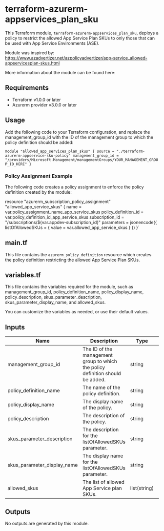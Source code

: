 terraform-azurerm-appservices_plan_sku
=============================================

This Terraform module, `terraform-azurerm-appservices_plan_sku`, deploys a policy to restrict the allowed App Service Plan SKUs to only those that can be used with App Service Environments (ASE).

Module was inspired by: https://www.azadvertizer.net/azpolicyadvertizer/app-service_allowed-appservicesplan-skus.html

More information about the module can be found here: 

Requirements
------------

-   Terraform v1.0.0 or later
-   Azurerm provider v3.0.0 or later

Usage
-----

Add the following code to your Terraform configuration, and replace the management_group_id with the ID of the management group to which the policy definition should be added:

`module "allowed_app_services_plan_skus" {
  source = "./terraform-azurerm-appservice-sku-policy"
  management_group_id = "/providers/Microsoft.Management/managementGroups/YOUR_MANAGEMENT_GROUP_ID_HERE"
}`

### Policy Assignment Example

The following code creates a policy assignment to enforce the policy definition created by the module:

resource "azurerm_subscription_policy_assignment" "allowed_app_service_skus" {
  name                 = var.policy_assignment_name_app_service_skus
  policy_definition_id = var.policy_definition_id_app_service_skus
  subscription_id      = "/subscriptions/${var.appdev-subscription_id}"
  parameters = jsonencode({
    listOfAllowedSKUs = {
      value = var.allowed_app_service_skus
    }
  })
}`

main.tf
-------

This file contains the `azurerm_policy_definition` resource which creates the policy definition restricting the allowed App Service Plan SKUs.

variables.tf
------------

This file contains the variables required for the module, such as management_group_id, policy_definition_name, policy_display_name, policy_description, skus_parameter_description, skus_parameter_display_name, and allowed_skus.

You can customize the variables as needed, or use their default values.

Inputs
------

| Name | Description | Type | Default |
| --- | --- | --- | --- |
| management_group_id | The ID of the management group to which the policy definition should be added. | string | "/providers/Microsoft.Management/managementGroups/YOUR_MANAGEMENT_GROUP_ID_HEREE |
| policy_definition_name | The name of the policy definition. | string | "Allowed App Services Plan SKUs" |
| policy_display_name | The display name of the policy. | string | "Allowed App Services Plan SKUs" |
| policy_description | The description of the policy. | string | "Only allow SKUs that can be used with App Service Environments. This is to control the flow of network traffic to a compliant direction." |
| skus_parameter_description | The description for the listOfAllowedSKUs parameter. | string | "The list of SKUs that can be specified for App Services Plan." |
| skus_parameter_display_name | The display name for the listOfAllowedSKUs parameter. | string | "Allowed SKUs" |
| allowed_skus | The list of allowed App Service plan SKUs. | list(string) | ["I1", "I2", "I3", "I1v2", "I2v2", "I3v2"] |

Outputs
-------

No outputs are generated by this module.
